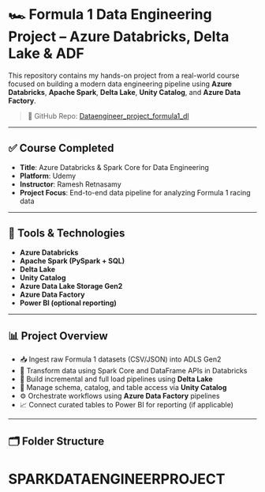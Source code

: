 # 🏎️ Formula 1 Data Engineering Project – Azure Databricks, Delta Lake & ADF

This repository contains my hands-on project from a real-world course focused on building a modern data engineering pipeline using **Azure Databricks**, **Apache Spark**, **Delta Lake**, **Unity Catalog**, and **Azure Data Factory**.  

> 🔗 GitHub Repo: [Dataengineer_project_formula1_dl](https://github.com/Dhrumil-Goswami/Dataengineer_project_formula1_dl)

---

## ✅ Course Completed

- **Title**: Azure Databricks & Spark Core for Data Engineering  
- **Platform**: Udemy  
- **Instructor**: Ramesh Retnasamy  
- **Project Focus**: End-to-end data pipeline for analyzing Formula 1 racing data

---

## 🧰 Tools & Technologies

- **Azure Databricks**
- **Apache Spark (PySpark + SQL)**
- **Delta Lake**
- **Unity Catalog**
- **Azure Data Lake Storage Gen2**
- **Azure Data Factory**
- **Power BI (optional reporting)**

---

## 📊 Project Overview

- 📥 Ingest raw Formula 1 datasets (CSV/JSON) into ADLS Gen2
- 🧪 Transform data using Spark Core and DataFrame APIs in Databricks
- 🔁 Build incremental and full load pipelines using **Delta Lake**
- 🧾 Manage schema, catalog, and table access via **Unity Catalog**
- ⚙️ Orchestrate workflows using **Azure Data Factory** pipelines
- 📈 Connect curated tables to Power BI for reporting (if applicable)

---

## 🗂 Folder Structure

# SPARKDATAENGINEERPROJECT
